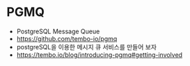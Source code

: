# PGMQ

- PostgreSQL Message Queue
- <https://github.com/tembo-io/pgmq>
- postgreSQL을 이용한 메시지 큐 서비스를 만들어 보자
- https://tembo.io/blog/introducing-pgmq#getting-involved
